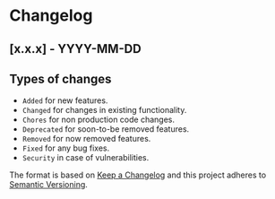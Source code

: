# Changelog

## [x.x.x] - YYYY-MM-DD

## Types of changes

- `Added` for new features.
- `Changed` for changes in existing functionality.
- `Chores` for non production code changes.
- `Deprecated` for soon-to-be removed features.
- `Removed` for now removed features.
- `Fixed` for any bug fixes.
- `Security` in case of vulnerabilities.

The format is based on [Keep a Changelog](https://keepachangelog.com/en/1.0.0/) and this project adheres to [Semantic Versioning](https://semver.org/spec/v2.0.0.html).
